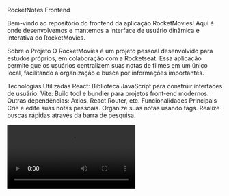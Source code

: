 RocketNotes Frontend

Bem-vindo ao repositório do frontend da aplicação RocketMovies! Aqui é onde desenvolvemos e mantemos a interface de usuário dinâmica e interativa do RocketMovies.

Sobre o Projeto
O RocketMovies é um projeto pessoal desenvolvido para estudos próprios, em colaboração com a Rocketseat. Essa aplicação permite que os usuários centralizem suas notas de filmes em um único local, facilitando a organização e busca por informações importantes.

Tecnologias Utilizadas
React: Biblioteca JavaScript para construir interfaces de usuário.
Vite: Build tool e bundler para projetos front-end modernos.
Outras dependências: Axios, React Router, etc.
Funcionalidades Principais
Crie e edite suas notas pessoais.
Organize suas notas usando tags.
Realize buscas rápidas através da barra de pesquisa.

<div>
  <video controls>
    <source src="./assets/202312281616.mp4" type="video/mp4">
  </video>  
</div>